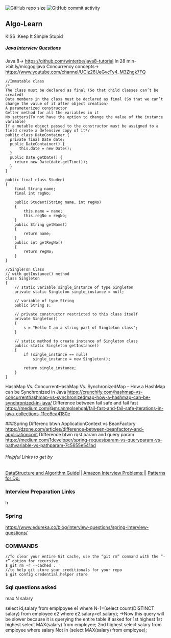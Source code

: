 ![GitHub repo size](https://img.shields.io/github/repo-size/myvinb/Algo-Learn?style=plastic)  ![GitHub commit activity](https://img.shields.io/github/commit-activity/m/myvinb/Algo-Learn?style=plastic)


## Algo-Learn
KISS :Keep It Simple Stupid

##### Java Interview Questions
Java 8-> https://github.com/winterbe/java8-tutorial
In 28 min->bit.ly/micgogijava
Concurrency concepts-> https://www.youtube.com/channel/UCiz26UeGvcTy4_M3Zhgk7FQ
```
//Immutable class 
/*
The class must be declared as final (So that child classes can’t be created)
Data members in the class must be declared as final (So that we can’t change the value of it after object creation)
A parameterized constructor
Getter method for all the variables in it
No setters(To not have the option to change the value of the instance variable) 
If a mutable object passed to the constructor must be assigned to a field create a defensive copy of it*/
public class DateContainer {
  private final Date date;
  public DateContainer() {
      this.date = new Date();
  }
  public Date getDate() {
    return new Date(date.getTime());
  }
}

public final class Student 
{ 
    final String name; 
    final int regNo; 
  
    public Student(String name, int regNo) 
    { 
        this.name = name; 
        this.regNo = regNo; 
    } 
    public String getName() 
    { 
        return name; 
    } 
    public int getRegNo() 
    { 
        return regNo; 
    } 
} 
```
```
//SingleTon Class
// with getInstance() method 
class Singleton 
{ 
    // static variable single_instance of type Singleton 
    private static Singleton single_instance = null; 
  
    // variable of type String 
    public String s; 
  
    // private constructor restricted to this class itself 
    private Singleton() 
    { 
        s = "Hello I am a string part of Singleton class"; 
    } 
  
    // static method to create instance of Singleton class 
    public static Singleton getInstance() 
    { 
        if (single_instance == null) 
            single_instance = new Singleton(); 
  
        return single_instance; 
    } 
} 
```
HashMap Vs. ConcurrentHashMap Vs. SynchronizedMap – How a HashMap can be Synchronized in Java
https://crunchify.com/hashmap-vs-concurrenthashmap-vs-synchronizedmap-how-a-hashmap-can-be-synchronized-in-java/
Difference between fail safe and fail fast
https://medium.com/@mr.anmolsehgal/fail-fast-and-fail-safe-iterations-in-java-collections-11ce8ca4180e


###Spring
Differenc btwn ApplicationContext vs BeanFactory
https://dzone.com/articles/difference-between-beanfactory-and-applicationcont
Difference btwn rqst param and query param
https://medium.com/1developer/spring-requestparam-vs-queryparam-vs-pathvariable-vs-pathparam-7c5655e541ad        

###### Helpful Links to get by 
[DataStructure and Algorithm Guide](https://leetcode.com/discuss/general-discussion/494279/comprehensive-data-structure-and-algorithm-study-guide)||
[Amazon Interview Problems:](https://leetcode.com/discuss/interview-question/481968/Amazon-Interview-Problems-List-(Updated)/430085)|| [Patterns for Dp:](https://leetcode.com/discuss/general-discussion/458695/dynamic-programming-patterns)                                  

### Interview Preparation Links  
h

### Spring  
https://www.edureka.co/blog/interview-questions/spring-interview-questions/




### COMMANDS
```
//To clear your entire Git cache, use the “git rm” command with the “-r” option for recursive.
$ git rm -r --cached .
//to help git store your creditionals for your repo
$ git config credential.helper store 
```
### Sql questions asked
max N salary 

select id,salary from emplpoyee e1 where N-1=(select count(DISTINCT salary) from employee e2 where e2.salary>e1.salary); 
->Now this query will be slower because it is querying the entire table if asked for 1st highest 
1st highest
select MAX(salary) from employee;
2nd highest
select salary from employee where salary Not In (select MAX(salary) from employee);

